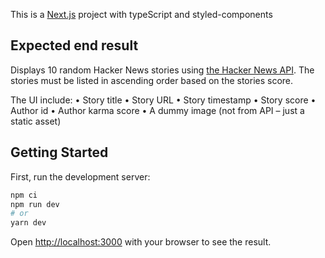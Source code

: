 This is a [Next.js](https://nextjs.org/) project with typeScript and styled-components

## Expected end result
Displays 10 random Hacker News stories using [the Hacker News API](https://github.com/HackerNews/API).
The stories must be listed in ascending order based on the stories score.

The UI include:
• Story title
• Story URL
• Story timestamp
• Story score
• Author id
• Author karma score
• A dummy image (not from API – just a static asset)

## Getting Started
First, run the development server:

```bash
npm ci
npm run dev
# or
yarn dev
```

Open [http://localhost:3000](http://localhost:3000) with your browser to see the result.
